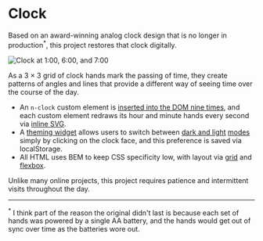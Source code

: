 # Clock

Based on an award-winning analog clock design that is no longer in production<sup>*</sup>, this project restores that clock digitally.

<img src="https://assets.gauslin.com/images/screenshots/3-clocks.png" alt="Clock at 1:00, 6:00, and 7:00">

As a 3 × 3 grid of clock hands mark the passing of time, they create patterns of angles and lines that provide a different way of seeing time over the course of the day. 

- An `n-clock` custom element is [inserted into the DOM nine times][nine_clocks], and each custom element redraws its hour and minute hands every second via [inline SVG][inline_svg].
- A [theming widget][theming] allows users to switch between [dark and light][theme_hash] [modes][theme_loop] simply by clicking on the clock face, and this preference is saved via localStorage.
- All HTML uses BEM to keep CSS specificity low, with layout via [grid][grid] and [flexbox][flexbox].

Unlike many online projects, this project requires patience and intermittent visits throughout the day.

---

<sup>*</sup> I think part of the reason the original didn't last is because each set of hands was powered by a single AA battery, and the hands would get out of sync over time as the batteries wore out.

[flexbox]: https://github.com/bgauslin/clock/blob/f3cad130992503aa9a9f6188d2c39b9e4af27597/source/stylus/clock/clocks.styl#L10-L14
[grid]: https://github.com/bgauslin/clock/blob/f3cad130992503aa9a9f6188d2c39b9e4af27597/source/stylus/clock/html.styl#L12-L16
[inline_svg]: https://github.com/bgauslin/clock/blob/289ce0834b04cb46c771238e391576a3ccc4305f/source/js/modules/Clock.js#L59-L79
[nine_clocks]: https://github.com/bgauslin/clock/blob/f3cad130992503aa9a9f6188d2c39b9e4af27597/source/js/clock.js#L30-L35
[theming]: https://github.com/bgauslin/clock/blob/289ce0834b04cb46c771238e391576a3ccc4305f/source/js/modules/Theme.js#L11-L48
[theme_hash]: https://github.com/bgauslin/clock/blob/289ce0834b04cb46c771238e391576a3ccc4305f/source/stylus/config/constants.styl#L2-L21
[theme_loop]: https://github.com/bgauslin/clock/blob/289ce0834b04cb46c771238e391576a3ccc4305f/source/stylus/clock/theme.styl#L1-L23
